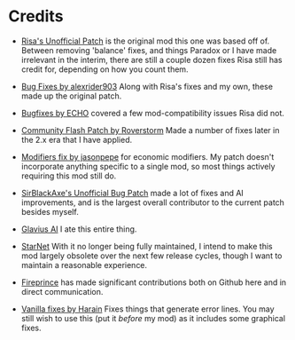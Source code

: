 Credits
=======

* [Risa's Unofficial Patch](https://steamcommunity.com/sharedfiles/filedetails/?id=803752381) is the original mod this one was based off of. Between removing 'balance' fixes, and things Paradox or I have made irrelevant in the interim, there are still a couple dozen fixes Risa still has credit for, depending on how you count them.

* [Bug Fixes by alexrider903](https://steamcommunity.com/sharedfiles/filedetails/?id=1911222615) Along with Risa's fixes and my own, these made up the original patch.

* [Bugfixes by ECHO](https://steamcommunity.com/sharedfiles/filedetails/?id=785269836) covered a few mod-compatibility issues Risa did not.

* [Community Flash Patch by Roverstorm](https://steamcommunity.com/sharedfiles/filedetails/?id=2026808491) Made a number of fixes later in the 2.x era that I have applied.

* [Modifiers fix by jasonpepe](https://steamcommunity.com/sharedfiles/filedetails/?id=1688887083) for economic modifiers. My patch doesn't incorporate anything specific to a single mod, so most things actively requiring this mod still do.

* [SirBlackAxe's Unofficial Bug Patch](https://steamcommunity.com/sharedfiles/filedetails/?id=2848761444) made a lot of fixes and AI improvements, and is the largest overall contributor to the current patch besides myself.

* [Glavius AI](https://steamcommunity.com/sharedfiles/filedetails/?id=1584133829) I ate this entire thing.

* [StarNet](https://steamcommunity.com/workshop/filedetails/?id=1712760331) With it no longer being fully maintained, I intend to make this mod largely obsolete over the next few release cycles, though I want to maintain a reasonable experience.

* [Fireprince](https://github.com/F1r3Pr1nc3) has made significant contributions both on Github here and in direct communication.

* [Vanilla fixes by Harain](https://steamcommunity.com/sharedfiles/filedetails/?id=3013030800&searchtext=vanilla+fixes) Fixes things that generate error lines. You may still wish to use this (put it *before* my mod) as it includes some graphical fixes.

